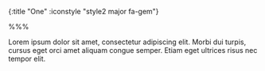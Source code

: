 {:title "One"
 :iconstyle "style2 major fa-gem"}

%%%

Lorem ipsum dolor sit amet, consectetur adipiscing elit. Morbi dui turpis, cursus eget orci amet aliquam congue semper. Etiam eget ultrices risus nec tempor elit.
